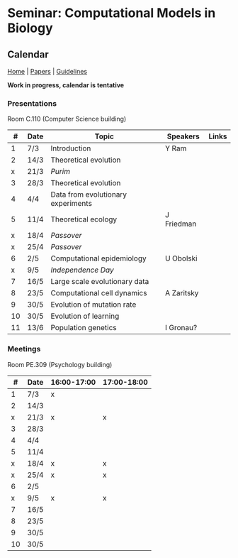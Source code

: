 # Seminar: Computational Models in Biology
## Calendar

[Home](README.md) | [Papers](papers.md) | [Guidelines](guidelines.md)

**Work in progress, calendar is tentative**

### Presentations
Room C.110 (Computer Science building)

|   #   |   Date    |   Topic               |   Speakers    | Links |
|-------|-----------|-----------------------|---------------|-------|
|   1   |   7/3     | Introduction          | Y Ram
|   2   |   14/3    | Theoretical evolution |
|   x   |   21/3    | *Purim*               |
|   3   |   28/3    | Theoretical evolution | 
|   4   |   4/4     | Data from evolutionary experiments | 
|   5   |   11/4    | Theoretical ecology   | J Friedman
|   x   |   18/4    | *Passover*            |
|   x   |   25/4    | *Passover*            |
|   6   |   2/5     | Computational epidemiology     | U Obolski 
|   x   |   9/5     | *Independence Day*    |
|   7   |   16/5    | Large scale evolutionary data  |
|   8   |   23/5    | Computational cell dynamics    | A Zaritsky
|   9   |   30/5    | Evolution of mutation rate     |
|   10  |   30/5    | Evolution of learning |
|   11  |   13/6    | Population genetics   | I Gronau?

### Meetings 
Room PE.309 (Psychology building)

|   #   |   Date    | 16:00-17:00 | 17:00-18:00 | 
|-------|-----------|-------------|-------------|
|   1   |   7/3     | x  |
|   2   |   14/3    |    |  
|   x   |   21/3    | x  | x
|   3   |   28/3    |    |
|   4   |   4/4     |    |
|   5   |   11/4    |    |  
|   x   |   18/4    | x  | x
|   x   |   25/4    | x  | x
|   6   |   2/5     |    |  
|   x   |   9/5     | x  | x
|   7   |   16/5    |    |  
|   8   |   23/5    |    |
|   9   |   30/5    |    |
|   10  |   30/5    |    |


